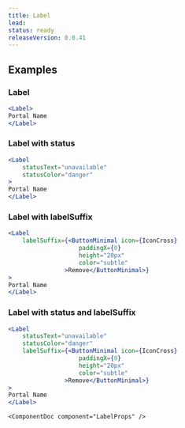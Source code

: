 ```yaml
---
title: Label
lead: 
status: ready
releaseVersion: 0.0.41
---
```


## Examples

### Label 
```.jsx
<Label>
Portal Name
</Label>
```

### Label with status
```.jsx
<Label
    statusText="unavailable"
    statusColor="danger"
>
Portal Name
</Label>
```

### Label with labelSuffix
```.jsx
<Label
    labelSuffix={<ButtonMinimal icon={IconCross}
                    paddingX={0}
                    height="20px"
                    color="subtle"
                >Remove</ButtonMinimal>}
>
Portal Name
</Label>
```

### Label with status and labelSuffix
```.jsx
<Label
    statusText="unavailable"
    statusColor="danger"
    labelSuffix={<ButtonMinimal icon={IconCross}
                    paddingX={0}
                    height="20px"
                    color="subtle"
                >Remove</ButtonMinimal>}
>
Portal Name
</Label>
```

```!jsx
<ComponentDoc component="LabelProps" />
```
